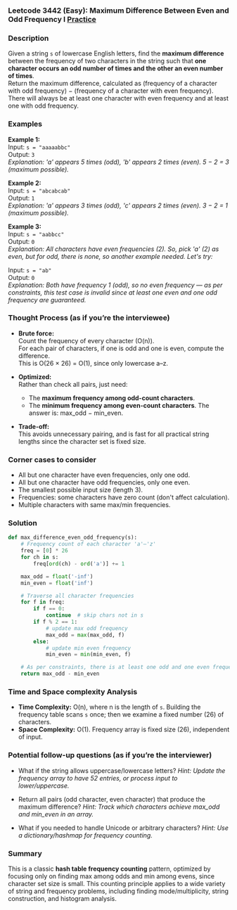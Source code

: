 ### Leetcode 3442 (Easy): Maximum Difference Between Even and Odd Frequency I [Practice](https://leetcode.com/problems/maximum-difference-between-even-and-odd-frequency-i)

### Description  
Given a string `s` of lowercase English letters, find the **maximum difference** between the frequency of two characters in the string such that **one character occurs an odd number of times and the other an even number of times**.  
Return the maximum difference, calculated as (frequency of a character with odd frequency) − (frequency of a character with even frequency).  
There will always be at least one character with even frequency and at least one with odd frequency.

### Examples  

**Example 1:**  
Input: `s = "aaaaabbc"`  
Output: `3`  
*Explanation: 'a' appears 5 times (odd), 'b' appears 2 times (even). 5 − 2 = 3 (maximum possible).*

**Example 2:**  
Input: `s = "abcabcab"`  
Output: `1`  
*Explanation: 'a' appears 3 times (odd), 'c' appears 2 times (even). 3 − 2 = 1 (maximum possible).*

**Example 3:**  
Input: `s = "aabbcc"`  
Output: `0`  
*Explanation: All characters have even frequencies (2). So, pick 'a' (2) as even, but for odd, there is none, so another example needed. Let's try:*

Input: `s = "ab"`  
Output: `0`  
*Explanation: Both have frequency 1 (odd), so no even frequency — as per constraints, this test case is invalid since at least one even and one odd frequency are guaranteed.*

### Thought Process (as if you’re the interviewee)  
- **Brute force:**  
  Count the frequency of every character (O(n)).  
  For each pair of characters, if one is odd and one is even, compute the difference.  
  This is O(26 × 26) = O(1), since only lowercase a–z.

- **Optimized:**  
  Rather than check all pairs, just need:
    - The **maximum frequency among odd-count characters**.
    - The **minimum frequency among even-count characters**.
  The answer is: max_odd − min_even.

- **Trade-off:**  
  This avoids unnecessary pairing, and is fast for all practical string lengths since the character set is fixed size.

### Corner cases to consider  
- All but one character have even frequencies, only one odd.
- All but one character have odd frequencies, only one even.
- The smallest possible input size (length 3).
- Frequencies: some characters have zero count (don't affect calculation).
- Multiple characters with same max/min frequencies.

### Solution

```python
def max_difference_even_odd_frequency(s):
    # Frequency count of each character 'a'–'z'
    freq = [0] * 26
    for ch in s:
        freq[ord(ch) - ord('a')] += 1

    max_odd = float('-inf')
    min_even = float('inf')

    # Traverse all character frequencies
    for f in freq:
        if f == 0:
            continue  # skip chars not in s
        if f % 2 == 1:
            # update max odd frequency
            max_odd = max(max_odd, f)
        else:
            # update min even frequency
            min_even = min(min_even, f)

    # As per constraints, there is at least one odd and one even frequency
    return max_odd - min_even
```

### Time and Space complexity Analysis  

- **Time Complexity:** O(n), where n is the length of `s`. Building the frequency table scans `s` once; then we examine a fixed number (26) of characters.
- **Space Complexity:** O(1). Frequency array is fixed size (26), independent of input.

### Potential follow-up questions (as if you’re the interviewer)  

- What if the string allows uppercase/lowercase letters?
  *Hint: Update the frequency array to have 52 entries, or process input to lower/uppercase.*

- Return all pairs (odd character, even character) that produce the maximum difference?
  *Hint: Track which characters achieve max_odd and min_even in an array.*

- What if you needed to handle Unicode or arbitrary characters?
  *Hint: Use a dictionary/hashmap for frequency counting.*

### Summary
This is a classic **hash table frequency counting** pattern, optimized by focusing only on finding max among odds and min among evens, since character set size is small. This counting principle applies to a wide variety of string and frequency problems, including finding mode/multiplicity, string construction, and histogram analysis.